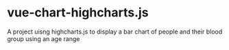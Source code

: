 # vue-chart-highcharts.js
A project uisng highcharts.js to display a bar chart of people and their blood group using an age range
